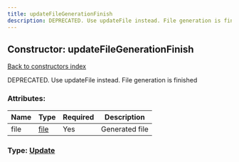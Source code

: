 ```yaml
---
title: updateFileGenerationFinish
description: DEPRECATED. Use updateFile instead. File generation is finished
---
```

## Constructor: updateFileGenerationFinish  
[Back to constructors index](index.md)



DEPRECATED. Use updateFile instead. File generation is finished

### Attributes:

| Name     |    Type       | Required | Description |
|----------|---------------|----------|-------------|
|file|[file](../types/file.md) | Yes|Generated file|



### Type: [Update](../types/Update.md)


